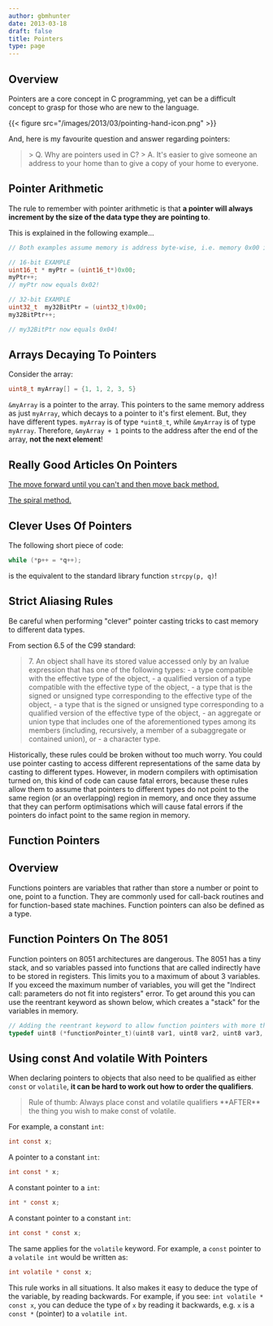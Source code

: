 ```yaml
---
author: gbmhunter
date: 2013-03-18
draft: false
title: Pointers
type: page
---
```


## Overview

Pointers are a core concept in C programming, yet can be a difficult concept to grasp for those who are new to the language.

{{< figure src="/images/2013/03/pointing-hand-icon.png"   >}}

And, here is my favourite question and answer regarding pointers:

<blockquote>
> Q. Why are pointers used in C?
> A. It's easier to give someone an address to your home than to give a copy of your home to everyone.
</blockquote>

## Pointer Arithmetic

The rule to remember with pointer arithmetic is that **a pointer will always increment by the size of the data type they are pointing to**.

This is explained in the following example...

```c    
// Both examples assume memory is address byte-wise, i.e. memory 0x00 is byte 0, memory 0x01 is byte 1 e.t.c

// 16-bit EXAMPLE
uint16_t * myPtr = (uint16_t*)0x00;
myPtr++;
// myPtr now equals 0x02!

// 32-bit EXAMPLE
uint32_t  my32BitPtr = (uint32_t)0x00;
my32BitPtr++;

// my32BitPtr now equals 0x04!
```

## Arrays Decaying To Pointers

Consider the array:

```c    
uint8_t myArray[] = {1, 1, 2, 3, 5}
```

`&myArray` is a pointer to the array. This pointers to the same memory address as just `myArray`, which decays to a pointer to it's first element. But, they have different types. `myArray` is of type `*uint8_t`, while `&myArray` is of type `myArray`. Therefore, `&myArray + 1` points to the address after the end of the array, **not the next element**! 

## Really Good Articles On Pointers

[The move forward until you can't and then move back method.](http://www.unixwiz.net/techtips/reading-cdecl.html)

[The spiral method.](http://c-faq.com/decl/spiral.anderson.html)

## Clever Uses Of Pointers

The following short piece of code:

```c    
while (*p++ = *q++);
```

is the equivalent to the standard library function `strcpy(p, q)`!

## Strict Aliasing Rules

Be careful when performing "clever" pointer casting tricks to cast memory to different data types.

From section 6.5 of the C99 standard:

<blockquote>
7. An object shall have its stored value accessed only by an lvalue expression that has one of the following types:
 - a type compatible with the effective type of the object,
 - a qualified version of a type compatible with the effective type of the object,
 - a type that is the signed or unsigned type corresponding to the effective type of the object,
 - a type that is the signed or unsigned type corresponding to a qualified version of the effective type of the object,
 - an aggregate or union type that includes one of the aforementioned types among its members (including, recursively, a member of a subaggregate or contained union), or
 - a character type.
</blockquote>

Historically, these rules could be broken without too much worry. You could use pointer casting to access different representations of the same data by casting to different types. However, in modern compilers with optimisation turned on, this kind of code can cause fatal errors, because these rules allow them to assume that pointers to different types do not point to the same region (or an overlapping) region in memory, and once they assume that they can perform optimisations which will cause fatal errors if the pointers do infact point to the same region in memory.

## Function Pointers

## Overview

Functions pointers are variables that rather than store a number or point to one, point to a function. They are commonly used for call-back routines and for function-based state machines. Function pointers can also be defined as a type.

## Function Pointers On The 8051

Function pointers on 8051 architectures are dangerous. The 8051 has a tiny stack, and so variables passed into functions that are called indirectly have to be stored in registers. This limits you to a maximum of about 3 variables. If you exceed the maximum number of variables, you will get the "Indirect call: parameters do not fit into registers" error. To get around this you can use the reentrant keyword as shown below, which creates a "stack" for the variables in memory.

```c    
// Adding the reentrant keyword to allow function pointers with more than 3 variables on the 8051 architecture
typedef uint8 (*functionPointer_t)(uint8 var1, uint8 var2, uint8 var3, uint8 var4) reentrant;
```

## Using const And volatile With Pointers

When declaring pointers to objects that also need to be qualified as either `const` or `volatile`, **it can be hard to work out how to order the qualifiers**.

<blockquote>
Rule of thumb: Always place const and volatile qualifiers **AFTER** the thing you wish to make const of volatile.
</blockquote>

For example, a constant `int`:

```c   
int const x;
```

A pointer to a constant `int`:

```c    
int const * x;
```

A constant pointer to a `int`:

```c   
int * const x;
```

A constant pointer to a constant `int`:

```c
int const * const x;
```

The same applies for the `volatile` keyword. For example, a `const` pointer to a `volatile int` would be written as:

```c    
int volatile * const x;
```

This rule works in all situations. It also makes it easy to deduce the type of the variable, by reading backwards. For example, if you see: `int volatile * const x`, you can deduce the type of `x` by reading it backwards, e.g. `x` is a `const *` (pointer) to a `volatile int`.
